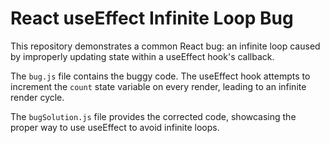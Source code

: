 # React useEffect Infinite Loop Bug

This repository demonstrates a common React bug: an infinite loop caused by improperly updating state within a useEffect hook's callback. 

The `bug.js` file contains the buggy code. The useEffect hook attempts to increment the `count` state variable on every render, leading to an infinite render cycle. 

The `bugSolution.js` file provides the corrected code, showcasing the proper way to use useEffect to avoid infinite loops.
